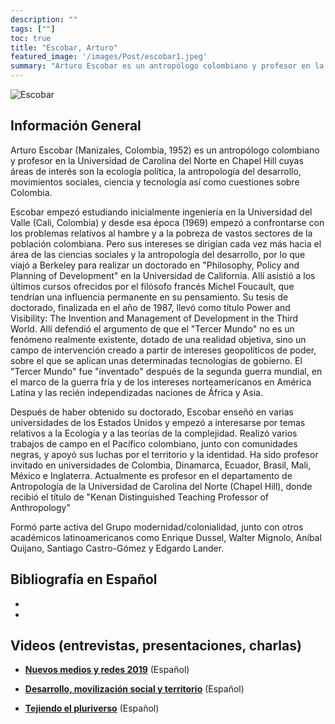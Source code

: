 ```yaml
---
description: ""
tags: [""]
toc: true
title: "Escobar, Arturo"
featured_image: '/images/Post/escobar1.jpeg'
summary: "Arturo Escobar es un antropólogo colombiano y profesor en la Universidad de Carolina del Norte en Chapel Hill cuyas áreas de interés son la ecología política, la antropología del desarrollo, movimientos sociales, ciencia y tecnología así como cuestiones sobre Colombia."
---
```



![Escobar](../../images/Post/escobar2.jpg)


## Información General

Arturo Escobar (Manizales, Colombia, 1952) es un antropólogo colombiano y profesor en la Universidad de Carolina del Norte en Chapel Hill cuyas áreas de interés son la ecología política, la antropología del desarrollo, movimientos sociales, ciencia y tecnología así como cuestiones sobre Colombia.

Escobar empezó estudiando inicialmente ingeniería en la Universidad del Valle (Cali, Colombia) y desde esa época (1969) empezó a confrontarse con los problemas relativos al hambre y a la pobreza de vastos sectores de la población colombiana. Pero sus intereses se dirigían cada vez más hacia el área de las ciencias sociales y la antropología del desarrollo, por lo que viajó a Berkeley para realizar un doctorado en "Philosophy, Policy and Planning of Development" en la Universidad de California. Allí asistió a los últimos cursos ofrecidos por el filósofo francés Michel Foucault, que tendrían una influencia permanente en su pensamiento. Su tesis de doctorado, finalizada en el año de 1987, llevó como título Power and Visibility: The Invention and Management of Development in the Third World. Allí defendió el argumento de que el "Tercer Mundo" no es un fenómeno realmente existente, dotado de una realidad objetiva, sino un campo de intervención creado a partir de intereses geopolíticos de poder, sobre el que se aplican unas determinadas tecnologías de gobierno. El "Tercer Mundo" fue "inventado" después de la segunda guerra mundial, en el marco de la guerra fría y de los intereses norteamericanos en América Latina y las recién independizadas naciones de África y Asia.

Después de haber obtenido su doctorado, Escobar enseñó en varias universidades de los Estados Unidos y empezó a interesarse por temas relativos a la Ecología y a las teorías de la complejidad. Realizó varios trabajos de campo en el Pacífico colombiano, junto con comunidades negras, y apoyó sus luchas por el territorio y la identidad. Ha sido profesor invitado en universidades de Colombia, Dinamarca, Ecuador, Brasil, Mali, México e Inglaterra. Actualmente es profesor en el departamento de Antropología de la Universidad de Carolina del Norte (Chapel Hill), donde recibió el título de "Kenan Distinguished Teaching Professor of Anthropology"

Formó parte activa del Grupo modernidad/colonialidad, junto con otros académicos latinoamericanos como Enrique Dussel, Walter Mignolo, Aníbal Quijano, Santiago Castro-Gómez y Edgardo Lander.

## Bibliografía en Español 
- 
- 

## Videos (entrevistas, presentaciones, charlas)

- [**Nuevos medios y redes 2019**](https://www.youtube.com/watch?v=47238Ub1rQw) (Español)

- [**Desarrollo, movilización social y territorio**](https://www.youtube.com/watch?v=0hk_X2WQbqc) (Español)

- [**Tejiendo el pluriverso**](https://www.youtube.com/watch?v=p6KsJ-vDO7k) (Español)
